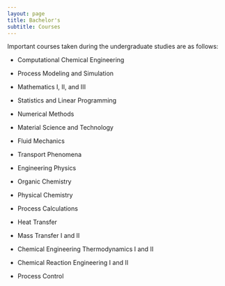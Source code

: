 ```yaml
---
layout: page
title: Bachelor's
subtitle: Courses
---
```

Important courses taken during the undergraduate studies are as follows:

* Computational Chemical Engineering  

* Process Modeling and Simulation
* Mathematics I, II, and III
* Statistics and Linear Programming
* Numerical Methods
* Material Science and Technology
* Fluid Mechanics
* Transport Phenomena
* Engineering Physics
* Organic Chemistry
* Physical Chemistry
* Process Calculations
* Heat Transfer
* Mass Transfer I and II
* Chemical Engineering Thermodynamics I and II
* Chemical Reaction Engineering I and II
* Process Control
